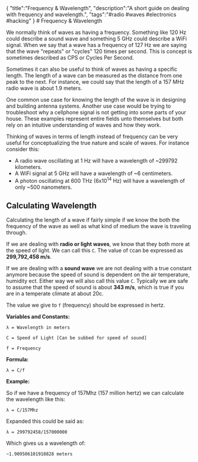 <steelsky>
{
  "title":"Frequency & Wavelength",
  "description":"A short guide on dealing with frequency and wavelength.",
  "tags":"#radio #waves #electronics #hacking"
}
</steelsky>
# Frequency & Wavelength

We normally think of waves as having a frequency. Something like 120 Hz could describe a sound wave and something 5 GHz could describe a WiFi signal. When we say that a wave has a frequency of 127 Hz we are saying that the wave "repeats" or "cycles" 120 times per second. This is concept is sometimes described as CPS or Cycles Per Second. 

Sometimes it can also be useful to think of waves as having a specific length. The length of a wave can be measured as the distance from one peak to the next. For instance, we could say that the length of a 157 MHz radio wave is about 1.9 meters. 

One common use case for knowing the length of the wave is in designing and building antenna systems. Another use case would be trying to troubleshoot why a cellphone signal is not getting into some parts of your house. These examples represent entire fields unto themselves but both rely on an intuitive understanding of waves and how they work. 

Thinking of waves in terms of length instead of frequency can be very useful for conceptualizing the true nature and scale of waves. For instance consider this:

* A radio wave oscillating at 1 Hz will have a wavelength of ~299792 kilometers. 
* A WiFi signal at 5 GHz will have a wavelength of ~6 centimeters.
* A photon oscillating at 600 THz (6x10<sup>14</sup> Hz) will have a wavelength of only ~500 nanometers. 

## Calculating Wavelength

Calculating the length of a wave if fairly simple if we know the both the frequency of the wave as well as what kind of medium the wave is traveling through. 

If we are dealing with **radio or light waves**, we know that they both more at the speed of light. We can call this `C`. The value of `C`can be expressed as **299,792,458 m/s**. 

If we are dealing with a **sound wave** we are not dealing with a true constant anymore because the speed of sound is dependent on the air temperature, humidity ect. Either way we will also call this value `C`. Typically we are safe to assume that the speed of sound is about **343 m/s**, which is true if you are in a temperate climate at about 20c. 

The value we give to `f` (frequency) should be expressed in hertz. 

**Variables and Constants:**

```
λ = Wavelength in meters

C = Speed of Light [Can be subbed for speed of sound]

f = Frequency
```

**Formula:**

```
λ = C/f
```

**Example:**

So if we have a frequency of 157Mhz (157 million hertz) we can calculate the wavelength like this:

```
λ = C/157Mhz
```

Expanded this could be said as:

```
λ = 299792458/157000000
```

Which gives us a wavelength of:

```
~1.909506101910828 meters
```



